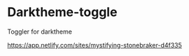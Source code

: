 # Darktheme-toggle
Toggler for darktheme 


https://app.netlify.com/sites/mystifying-stonebraker-d4f335
